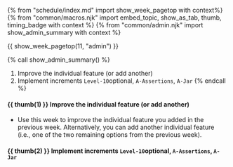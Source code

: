 {% from "schedule/index.md" import show_week_pagetop with context%}
{% from "common/macros.njk" import embed_topic, show_as_tab, thumb, timing_badge with context %}
{% from "common/admin.njk" import show_admin_summary with context %}

{{ show_week_pagetop(11, "admin") }}

{% call show_admin_summary() %}
1. Improve the individual feature (or add another)
1. Implement increments `Level-10`<span class="badge badge-pill badge-secondary">optional</span>, `A-Assertions`, `A-Jar`
{% endcall %}

#### {{ thumb(1) }} Improve the individual feature (or add another)

* Use this week to improve the individual feature you added in the previous week. Alternatively, you can add another individual feature (i.e., one of the two remaining options from the previous week).

#### {{ thumb(2) }} Implement increments `Level-10`<span class="badge badge-pill badge-secondary">optional</span>, `A-Assertions`, `A-Jar`
<div class="indented">
<include src="dukeFragment.md" boilerplate var-displacement="../.." var-header="**`Level-10`: GUI**" var-tag="optional" var-fragment="text.md#level10" />
<include src="dukeFragment.md" boilerplate var-displacement="../.." var-header="**`A-Assertions`: Assertions**" var-fragment="extensions.mbdf#A-Assertions" />
<include src="dukeFragment.md" boilerplate var-displacement="../.." var-header="**`A-Jar`: JAR File**" var-fragment="extensions.mbdf#A-Jar" />

</div>
